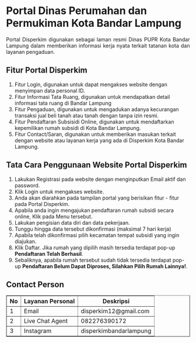 # Portal Dinas Perumahan dan Permukiman Kota Bandar Lampung 
<p style="text-align: justify;">Portal Disperkim digunakan sebagai laman resmi Dinas PUPR Kota Bandar Lampung dalam memberikan informasi kerja nyata terkait tatanan kota dan layanan pengaduan.</p>

## Fitur Portal Disperkim 
1. Fitur Login, digunakan untuk dapat mengakses website dengan menyimpan data personal ID.
2. Fitur Informasi Tata Ruang, digunakan untuk mendapatkan detail informasi tata ruang di Bandar Lampung
3. Fitur Pengaduan, digunakan untuk mengadukan adanya kecurangan transaksi jual beli tanah atau tanah dengan tanpa izin resmi.
4. Fitur Pendaftaran Subsisidi Online, digunakan untuk mendaftarkan kepemilikan rumah subsidi di Kota Bandar Lampung.
5. Fitur Contact/Saran, digunakan untuk memberikan masukan terkait dengan website atau layanan kerja yang ada di Disperkim Kota Bandar Lampung.

## Tata Cara Penggunaan Website Portal Disperkim 
1. Lakukan Registrasi pada website dengan menginputkan Email aktif dan password.
2. Klik Login untuk mengakses website.
3. Anda akan diarahkan pada tampilan portal yang berisikan fitur - fitur pada Portal Disperkim.
4. Apabila anda ingin mengajukan pendaftaran rumah subsidi secara online, Klik pada Menu tersebut.
5. Lakukan pengisian data diri dan data pekerjaan.
6. Tunggu hingga data tersebut dikonfirmasi (maksimal 7 hari kerja)
7. Apabila telah dikonfirmasi pilih kecamatan tempat subsidi yang ingin diajukan.
8. Klik Daftar. Jika rumah yang dipilih masih tersedia terdapat pop-up **Pendaftaran Telah Berhasil**.
9. Sebaliknya, apabila rumah tersebut sudah tidak tersedia terdapat pop-up **Pendaftaran Belum Dapat Diproses, Silahkan Pilih Rumah Lainnya!**.

## Contact Person 
<table border="1" style="border-collapse: collapse; width: 100%; text-align⬅️;">
  <tr>
    <th>No</th>
    <th>Layanan Personal</th>
    <th>Deskripsi</th>
  </tr>
  <tr>
    <td>1</td>
    <td>Email</td>
    <td>disperkim12@gmail.com</td>
  </tr>
  <tr>
    <td>2</td>
    <td>Live Chat Agent</td>
    <td>082276390172</td>
  </tr>
  <tr>
      <td>3</td>
    <td>Instagram</td>
    <td>disperkimbandarlampung</td>
  </tr>
</table>


 
